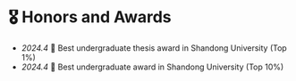 # 🎖 Honors and Awards
- *2024.4* 🎉 Best undergraduate thesis award in Shandong University (Top 1%)
- *2024.4* 🎉 Best undergraduate award in Shandong University (Top 10%)

